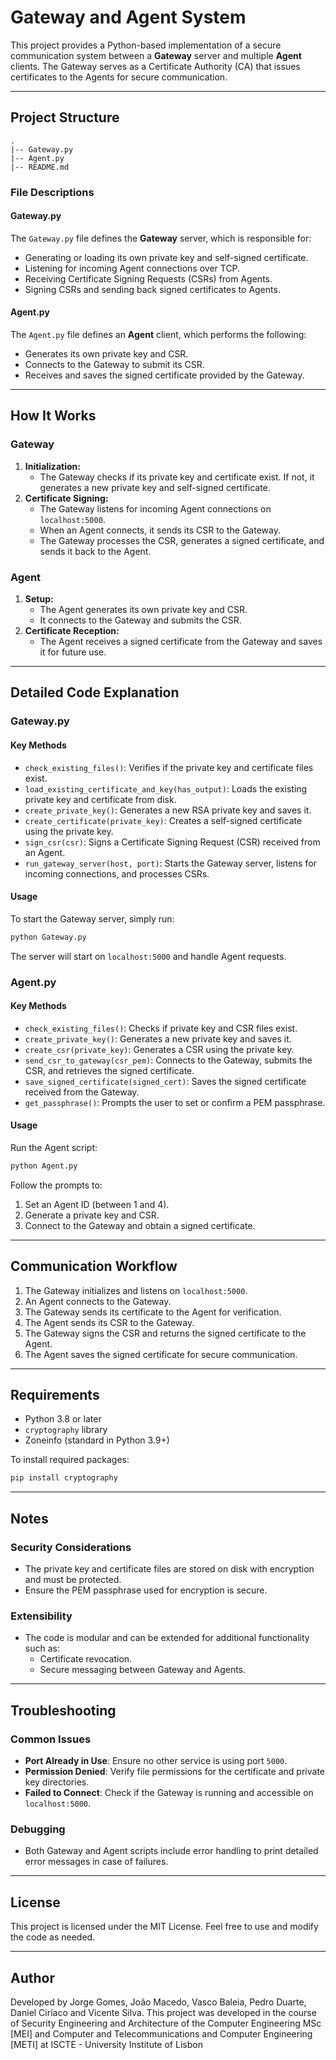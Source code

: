 # Gateway and Agent System

This project provides a Python-based implementation of a secure communication system between a **Gateway** server and multiple **Agent** clients. The Gateway serves as a Certificate Authority (CA) that issues certificates to the Agents for secure communication.

---

## Project Structure

```
.
|-- Gateway.py
|-- Agent.py
|-- README.md
```

### File Descriptions

#### Gateway.py

The `Gateway.py` file defines the **Gateway** server, which is responsible for:

- Generating or loading its own private key and self-signed certificate.
- Listening for incoming Agent connections over TCP.
- Receiving Certificate Signing Requests (CSRs) from Agents.
- Signing CSRs and sending back signed certificates to Agents.

#### Agent.py

The `Agent.py` file defines an **Agent** client, which performs the following:

- Generates its own private key and CSR.
- Connects to the Gateway to submit its CSR.
- Receives and saves the signed certificate provided by the Gateway.

---

## How It Works

### Gateway

1. **Initialization:**
   - The Gateway checks if its private key and certificate exist. If not, it generates a new private key and self-signed certificate.
2. **Certificate Signing:**
   - The Gateway listens for incoming Agent connections on `localhost:5000`.
   - When an Agent connects, it sends its CSR to the Gateway.
   - The Gateway processes the CSR, generates a signed certificate, and sends it back to the Agent.

### Agent

1. **Setup:**
   - The Agent generates its own private key and CSR.
   - It connects to the Gateway and submits the CSR.
2. **Certificate Reception:**
   - The Agent receives a signed certificate from the Gateway and saves it for future use.

---

## Detailed Code Explanation

### Gateway.py

#### Key Methods

- `check_existing_files()`: Verifies if the private key and certificate files exist.
- `load_existing_certificate_and_key(has_output)`: Loads the existing private key and certificate from disk.
- `create_private_key()`: Generates a new RSA private key and saves it.
- `create_certificate(private_key)`: Creates a self-signed certificate using the private key.
- `sign_csr(csr)`: Signs a Certificate Signing Request (CSR) received from an Agent.
- `run_gateway_server(host, port)`: Starts the Gateway server, listens for incoming connections, and processes CSRs.

#### Usage

To start the Gateway server, simply run:

```bash
python Gateway.py
```

The server will start on `localhost:5000` and handle Agent requests.

### Agent.py

#### Key Methods

- `check_existing_files()`: Checks if private key and CSR files exist.
- `create_private_key()`: Generates a new private key and saves it.
- `create_csr(private_key)`: Generates a CSR using the private key.
- `send_csr_to_gateway(csr_pem)`: Connects to the Gateway, submits the CSR, and retrieves the signed certificate.
- `save_signed_certificate(signed_cert)`: Saves the signed certificate received from the Gateway.
- `get_passphrase()`: Prompts the user to set or confirm a PEM passphrase.

#### Usage

Run the Agent script:

```bash
python Agent.py
```

Follow the prompts to:

1. Set an Agent ID (between 1 and 4).
2. Generate a private key and CSR.
3. Connect to the Gateway and obtain a signed certificate.

---

## Communication Workflow

1. The Gateway initializes and listens on `localhost:5000`.
2. An Agent connects to the Gateway.
3. The Gateway sends its certificate to the Agent for verification.
4. The Agent sends its CSR to the Gateway.
5. The Gateway signs the CSR and returns the signed certificate to the Agent.
6. The Agent saves the signed certificate for secure communication.

---

## Requirements

- Python 3.8 or later
- `cryptography` library
- Zoneinfo (standard in Python 3.9+)

To install required packages:

```bash
pip install cryptography
```

---

## Notes

### Security Considerations

- The private key and certificate files are stored on disk with encryption and must be protected.
- Ensure the PEM passphrase used for encryption is secure.

### Extensibility

- The code is modular and can be extended for additional functionality such as:
  - Certificate revocation.
  - Secure messaging between Gateway and Agents.

---

## Troubleshooting

### Common Issues

- **Port Already in Use**: Ensure no other service is using port `5000`.
- **Permission Denied**: Verify file permissions for the certificate and private key directories.
- **Failed to Connect**: Check if the Gateway is running and accessible on `localhost:5000`.

### Debugging

- Both Gateway and Agent scripts include error handling to print detailed error messages in case of failures.

---

## License

This project is licensed under the MIT License. Feel free to use and modify the code as needed.

---

## Author

Developed by Jorge Gomes, João Macedo, Vasco Baleia, Pedro Duarte, Daniel Ciríaco and Vicente Silva.
This project was developed in the course of Security Engineering and Architecture of the Computer Engineering MSc [MEI]
and Computer and Telecommunications and Computer Engineering [METI] at ISCTE - University Institute of Lisbon 

